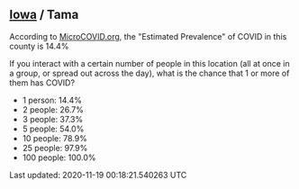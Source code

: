 
## [Iowa](/united-states/iowa) / Tama

According to [MicroCOVID.org](http://microcovid.org),
the "Estimated Prevalence" of COVID in this county is 14.4%

If you interact with a certain number of people in this location
(all at once in a group, or spread out across the day), what is the chance that
1 or more of them has COVID?

- 1 person: 14.4%
- 2 people: 26.7%
- 3 people: 37.3%
- 5 people: 54.0%
- 10 people: 78.9%
- 25 people: 97.9%
- 100 people: 100.0%

Last updated: 2020-11-19 00:18:21.540263 UTC
